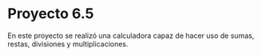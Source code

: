 <h1 aling="left"> Proyecto 6.5</h1>


<p aling="left">En este proyecto se realizó una calculadora capaz de hacer uso de sumas, restas, divisiones y multiplicaciones.<p>